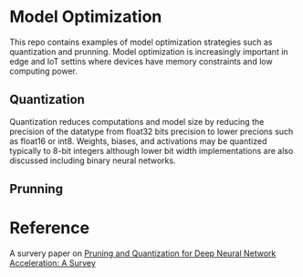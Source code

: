 # Model Optimization

This repo contains examples of model optimization strategies such as
quantization and prunning. Model optimization is increasingly
important in edge and IoT settins where devices have memory
constraints and low computing power.

## Quantization

Quantization reduces computations and model size  by reducing the precision of the
datatype from float32 bits precision to lower precions such as float16 or int8. Weights, biases, and activations may be quantized typically
to 8-bit integers although lower bit width implementations are also
discussed including binary neural networks.

## Prunning

# Reference
A survery paper on [Pruning and Quantization for Deep Neural Network Acceleration: A Survey](https://arxiv.org/abs/2101.09671)
